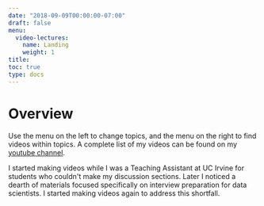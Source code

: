```yaml
---
date: "2018-09-09T00:00:00-07:00"
draft: false
menu:
  video-lectures:
    name: Landing
    weight: 1
title: 
toc: true
type: docs 
---
```


# Overview

Use the menu on the left to change topics, and the menu on the right to find videos within topics. A complete list of my videos can be found on my [youtube channel](https://www.youtube.com/channel/UC8KypaF6w6K0SO6KLvyst8w?view_as=subscriber). 

I started making videos while I was a Teaching Assistant at UC Irvine for students who couldn't make my discussion sections. Later I noticed a dearth of materials focused specifically on interview preparation for data scientists. I started making videos again to address this shortfall. 

<!---
ADD ABOUT ME VIDEO HERE

Behavioral, "Tell me about yourself": 

About Me: 

- PhD.. , masters in statistics (borrow from cover letters?)

- Through grad school I pursued any project that was interesting to me -- It was my time to develop valuable skills and learn what I wanted to do. 

- fast list of projects (decision making, prediction markets, statistics, AI and models of the mind, ... )

- relate to this job at this company

- demonstrate the value that I add here

- decision making, so studying people and the patterns or experiences that shape their behavior
- Amazed to learn that there's a huge interplay between psychology and computer science -- reinforcement learning Skinner in the 30's, turned into a plethora of models in computer science, which are now being used to explain human behavior, and neural correlates of key values in those models are being discovered. 
- Overall I was more interested in naturally occurring datasets, and experimental design -- how we structude and verify our beliefs, and then use those beliefs to guide our actions. 
- So here at X that might look like using naturally occurring user data to develop and validate models that inform choices about product design. 

--->


<!---
video guidelines for higher ranking: 

- add 5-10s pauses to let users try the problems on their own (and to increase view time)
- ask users to subscribe
- sell likes and subscriptions:
- "As you can imagine, it takes a lot of time and effort to make these videos. If you found this content helpful at all, please click the like button to let me know. Also, if there are interview questions that you've gotten, or concepts you would like an explanation on, feel free to comment below so that I know which videos to prioritize in the future. Finally, if you want to stay up to date on interview walkthroughs for common and recent interview questions, then click subscribe to stay on top of the latest interview topics."
- "Unfortunately, interviews are largely luck in terms of whether you've seen the question before. 
- In this series I walk through problems that reflect those that are currently being asked in data scientist interviews at highly competitive companies. 
- After watching these interview question walkthroughs, you'll be able to confidently brease through your technical interviews.
- Many resources, can be overwhelming and ultimately a waste of time because much of that material won't ever come up.
- My goal is to make these videos the highest return on your time by focusing on content that my friends and I have seen in interviews.

--->


<!--

Intro video: "Data Scientist Interview Walkthrough: Intro"

- When I was studying to be a data scientist, I realized that there were lots of resources with loads of material that won't actually help in an interview because they were too vague or too theoretical, or just contained very little material that actually comes up in an interview.

- I also noticed that there are plenty of walkthroughs for the problems that come up in software engineering interviews, but nothing like that for data science interviews. 

- So with this series, I'm creating videos that will walk you through the questions that are currently coming up in silicone valley data scientist interviews.

- To make this the most valuable use of your time, I'll be walking through questions that have come up in my interviews, or in my friends interviews, as well as questions that I gotten from data scientists and product managers who are actively interviewing. 

- This way these videos are going to be the most relevant and helpful resource for you if you want to learn what it takes to excel in a data science interview.

- So.. what are these videos? 

- Each video will start with a question. I'd recommend pausing the video and trying the question yourself for a few minutes, and then watching my walkthrough for the question. 

- As I walk through the questions, I'll mention the concepts that the questions are testing for so that you can note them and dive into those later. 

- Now, some of the best questions start easy and become progressively harder, so what that means here is that, if you don't watch to the end then you might miss surprises that an interviewer can throw at you,

- that the people who aren't watching my videos won't be expecting. 

- So for now, I would recommend watching the videos, trying the problems, and seeing how I walkthrough solutions, and watching through the end so that there aren't any unexpected surprises



- If you find this helpful or interesting, like this video so that I know that the work I put into this series is having a good impact for you and other people

- Also, if there are questions that you have encountered and want answered, comment them below so that I can get you a walkthrough!

- And finally be sure to subscribe if you want access to the most recent walkthroughs

- Thank you, and I hope you enjoy these videos! 

--->


<!--
Silicon Valley Data Scientist Interview Walkthrough: Probability, Part 1

Geometric distribution problem.

- One thing I admire a lot, is that good interview questions get progressively more difficult. So when there is a progression, I'll include it in these videos. 
- This problem starts out relatively easy but ultimately can transform into something that would be challenging to people who don't watch my videos. 
- Some people might answer a question incorrectly, and feel like it was an easy question only to know that there were 2-3 progressively harder questions that the interviewer never got to. 


-->


<!---
Emphasize value of the videos
- 
- My authority: Do an 'about me' video where I talk about my work at UCI, masters degree in statistics.
- Video value: To make these videos the mose valuable use of your time, I'm focusing exclusively on questions and content that have come up during interviews.
- 
--->

<!---
todo:

- You are trapped in a room with three doors, one adds a day, another adds two days, the third is an escape. How long are you expected to be trapped in this room. 
- alternatively;
- You are playing a card game with three cards -- a '1', a '2', and an 'X'. 
- On each round, you pick one randomly. If you pick a '1', then the game continues. If you pick the 'x' then the game ends. 
- How many rounds are your expected to play?
-- Now instead there is a '1', a '2', and an 'X'. If you draw the '1', you win $1, if you draw the '2' you win $2, and if you draw the 'X' then the game ends. How much are you expected to win?

-- Now instead of winnings, the numbers on the card represent how many more rounds you'll need to play. How many rounds are you expected to play now? (version of Aman's question)

-- google question: Now there are cards 1 through 6. If the number of rounds is limited, and you only win the amount you received on the most recent round, what is your expected payoff as a function of the number of total rounds allowed?

-- recursive question: 
-- Now the game ends if you 

- Explain a power analysis (start complicated, get simple to keep people watching till the end)
- Bank teller problem 
- expected value of the dice game process (get what you roll, expected value of game when you're alowed to roll n times)
- random number generator from a uniform random number generator
- Aman's question - sample from a circle using a random number generator
  - solution 1, ineffective is rejection sampling, sample from a square, then only accept samples within the circle
  - circle question from Google
- estimate median from Google
- variances of different experiment designs
- multinomial and guessers 'favorite color' and a proportion of users who guess randomly
- bandits vs A/B tests, particularly for lots of conditions
- LI: android you can randomize, iphone you can't (synthetic control)
- strengths & weaknesses of different ML algorithms (complex to simple explanations)
- Chris Alborn's 
--->


<!---

goal: improve system by recommending riders that person will pick
--->



<!---

Flowcast 

Explainable ML for credit reports. 


- 5 min 
- insight drew her to my app
- head ds from square, who recommended Insight
- 

About Flowcast: 
- looking for a senior level DS
- early stage VC backed startup
- help lenders on credit lending for B2B financing
- started 2016, but in full production and deployment. With Nikie, PG, .., Standard Charter Bank
- lots of non-traditional lenders 
- recently closed a deal 
- freight forwarded is one of their clients (maybe Flexport?)
- Freight forwarding is a highly regulated space, like banking
- large, paying customers, don't deal with small consumers. Deal size on average 500k. And cost of acquisition is much lower. 
- Sales cycle a bit longer. 
- similar competitor is Cabbage 
- Closing series A round this month. 
- fully owned subsidery in Singapore for clients in Asia.

Looking for strong DS with solid esperience in DS and ML, and deploying. 
- interview process is a short phone screen (this)
- process: 
- take home ML challenge in python, not more than 1-2 hours. set up a time for when to receive this. Email with instructions is sent, and link to data. Send back within 24 hours. 
- DS will review and let know if it is pass or no pass
- if pass, and I'm local, then a one-day onsite. 
- 1 hr deep dive with DS
- 1 hr deep dive with engineering
- lunch learn about culture
- 1 hr session with founder and CEO

--->




























